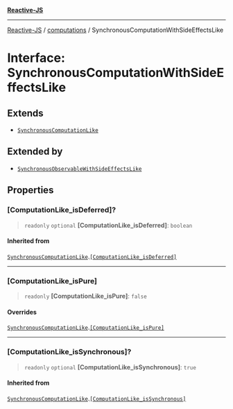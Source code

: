[**Reactive-JS**](../../README.md)

***

[Reactive-JS](../../README.md) / [computations](../README.md) / SynchronousComputationWithSideEffectsLike

# Interface: SynchronousComputationWithSideEffectsLike

## Extends

- [`SynchronousComputationLike`](SynchronousComputationLike.md)

## Extended by

- [`SynchronousObservableWithSideEffectsLike`](SynchronousObservableWithSideEffectsLike.md)

## Properties

### \[ComputationLike\_isDeferred\]?

> `readonly` `optional` **\[ComputationLike\_isDeferred\]**: `boolean`

#### Inherited from

[`SynchronousComputationLike`](SynchronousComputationLike.md).[`[ComputationLike_isDeferred]`](SynchronousComputationLike.md#computationlike_isdeferred)

***

### \[ComputationLike\_isPure\]

> `readonly` **\[ComputationLike\_isPure\]**: `false`

#### Overrides

[`SynchronousComputationLike`](SynchronousComputationLike.md).[`[ComputationLike_isPure]`](SynchronousComputationLike.md#computationlike_ispure)

***

### \[ComputationLike\_isSynchronous\]?

> `readonly` `optional` **\[ComputationLike\_isSynchronous\]**: `true`

#### Inherited from

[`SynchronousComputationLike`](SynchronousComputationLike.md).[`[ComputationLike_isSynchronous]`](SynchronousComputationLike.md#computationlike_issynchronous)
